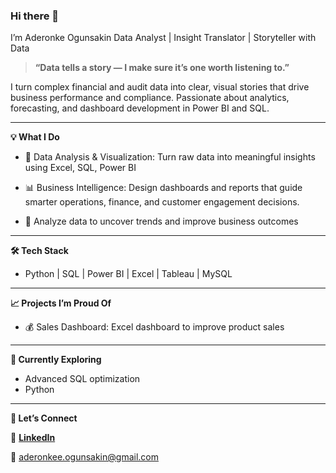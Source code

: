 ### Hi there 👋
I’m Aderonke Ogunsakin 
Data Analyst | Insight Translator | Storyteller with Data

> **“Data tells a story — I make sure it’s one worth listening to.”**

I turn complex financial and audit data into clear, visual stories that drive business performance and compliance.
Passionate about analytics, forecasting, and dashboard development in Power BI and SQL.

---

**💡 What I Do**

* 🧮 Data Analysis & Visualization: Turn raw data into meaningful insights using Excel, SQL, Power BI

* 📊 Business Intelligence: Design dashboards and reports that guide smarter operations, finance, and customer engagement decisions.

* 🧩 Analyze data to uncover trends and improve business outcomes

---

**🛠️ Tech Stack**
* Python | SQL | Power BI | Excel | Tableau | MySQL 

---

**📈 Projects I’m Proud Of**

* 💰 Sales Dashboard: Excel dashboard to improve product sales

---

**🌱 Currently Exploring**

* Advanced SQL optimization
* Python

---

**🤝 Let’s Connect**

💼 [**LinkedIn**](https://www.linkedin.com/in/aderonkeog/)

📧 aderonkee.ogunsakin@gmail.com


